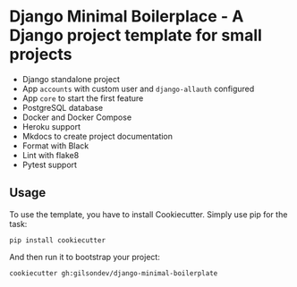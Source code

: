 # Django Minimal Boilerplace - A Django project template for small projects

- Django standalone project
- App `accounts` with custom user and `django-allauth` configured
- App `core` to start the first feature
- PostgreSQL database
- Docker and Docker Compose
- Heroku support
- Mkdocs to create project documentation
- Format with Black
- Lint with flake8
- Pytest support

## Usage

To use the template, you have to install Cookiecutter. Simply use pip for the task:
```shell
pip install cookiecutter
```

And then run it to bootstrap your project:
```shell
cookiecutter gh:gilsondev/django-minimal-boilerplate
```